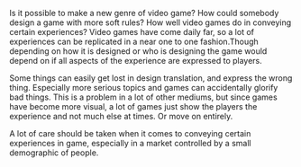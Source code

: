 Is it possible to make a new genre of video game?
How could somebody design a game with more soft rules?
How well video games do in conveying certain experiences?
Video games have come daily far, so a lot of experiences can be replicated in a near one to one fashion.Though depending on how it is designed or who is designing the game would depend on if all aspects of the experience are expressed to players.

Some things can easily get lost in design translation, and express the wrong thing. Especially more serious topics and games can accidentally glorify bad things. This is a problem in a lot of other mediums, but since games have become more visual, a lot  of games just show the players the experience and not much else at times. Or move on entirely.

A lot of care should be taken when it comes to conveying certain experiences in game, especially in a market controlled by a small demographic of people.
